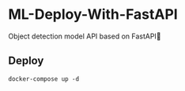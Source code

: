 # ML-Deploy-With-FastAPI
Object detection model API based on FastAPI🤖

## Deploy
```
docker-compose up -d
```